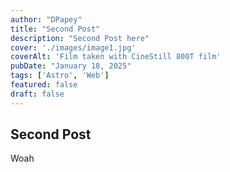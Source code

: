 ```yaml
---
author: "DPapey"
title: "Second Post"
description: "Second Post here"
cover: './images/image1.jpg'
coverAlt: 'Film taken with CineStill 800T film'
pubDate: "January 18, 2025"
tags: ['Astro', 'Web']
featured: false
draft: false
---
```


## Second Post

Woah
